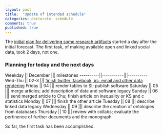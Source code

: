 ```yaml
---
layout: post
title:  "Update of intended schedule"
categories: doctorate, schedule
comments: true
published: true
---
```

The [initial plan for delivering some research artifacts][sched]
started a day after the initial forecast.
The first task, of making available open and linked social data,
took 2 days, not one.

### Planning for today and the next days

Weekday   || December  ||| milestones
----------||-----------|||----------
Wed-Thu   || 02-3      ||| [finish twitter, facebook, irc, email and other data rendering][gh]
Friday    || 04        ||| render tables to SI; publish software
Saturday  || 05        ||| merge articles; add description of data and software legacy
Sunday    || 06        ||| send merged article to Chu; finish article on inequality or KS and c statistics
Monday    || 07        ||| finish the other article
Tuesday   || 08        ||| describe linked data legacy
Wednesday || 09        ||| describe the creation of ontologies from databases
Thursday  || 10        ||| review with collabs; evaluate the pertinence of further documents and the monograph

So far, the first task has been accomplished.

[sched]: http://ttm.github.io/doctorate,/plan/2015/12/01/resume-doctorate.html
[gh]:      https://github.com/OpenLinkedSocialData
